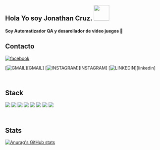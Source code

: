 ## Hola Yo soy Jonathan Cruz. <img height="50" width="50" alt="" src="https://www.gifsanimados.org/data/media/56/computadora-y-ordenador-imagen-animada-0192.gif"/>

#### Soy Automatizador QA  y desarollador de video juegos 🙂

## Contacto
<a title="facebook" href="https://www.facebook.com/jonatan.steven1"><img aling="left" alt="facebook" src="https://img.shields.io/badge/Facebook-1877F2?style=for-the-badge&logo=facebook&logoColor=white"/></a>

[<img aling="left" alt="GMAIL" src="https://img.shields.io/badge/Gmail-D14836?style=for-the-badge&logo=gmail&logoColor=white" />][GMAIL]
[<img aling="left" alt="INSTAGRAM" src="https://img.shields.io/badge/Instagram-E4405F?style=for-the-badge&logo=instagram&logoColor=white" />][INSTAGRAM]
[<img aling="left" alt="LINKEDIN" src="https://img.shields.io/badge/LinkedIn-0077B5?style=for-the-badge&logo=linkedin&logoColor=white" />][linkedin]

<br>

## Stack

<img aling="left"  src="https://img.shields.io/badge/HTML5-E34F26?style=for-the-badge&logo=html5&logoColor=white" /> <img aling="left"  src="https://img.shields.io/badge/CSS-239120?&style=for-the-badge&logo=css3&logoColor=white" />  <img aling="left"  src="https://img.shields.io/badge/Node.js-43853D?style=for-the-badge&logo=node.js&logoColor=white" /> <img aling="left"  src="https://img.shields.io/badge/Python-14354C?style=for-the-badge&logo=python&logoColor=white" /> <img aling="left"  src="https://img.shields.io/badge/C%2B%2B-00599C?style=for-the-badge&logo=c%2B%2B&logoColor=white" /> <img aling="left"  src="https://img.shields.io/badge/C%23-239120?style=for-the-badge&logo=c-sharp&logoColor=white" /> <img aling="left"  src="https://img.shields.io/badge/Java-ED8B00?style=for-the-badge&logo=java&logoColor=white" /> <img aling="left"  src="https://img.shields.io/badge/Angular-DD0031?style=for-the-badge&logo=angular&logoColor=white" /> 

<br>

## Stats

[![Anurag's GitHub stats](https://github-readme-stats.vercel.app/api?username=Riiuzaky&show_icons=true&theme=synthwave)](https://github.com/anuraghazra/github-readme-stats)
<br>
